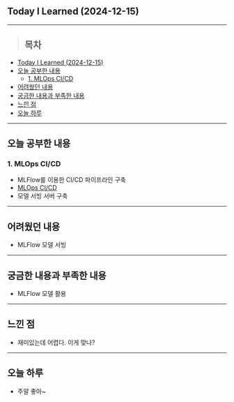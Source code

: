 ## Today I Learned (2024-12-15)
---
> ## 목차
- [Today I Learned (2024-12-15)](#today-i-learned-2024-12-15)
- [오늘 공부한 내용](#오늘-공부한-내용)
  - [1. MLOps CI/CD](#1-mlops-cicd)
- [어려웠던 내용](#어려웠던-내용)
- [궁금한 내용과 부족한 내용](#궁금한-내용과-부족한-내용)
- [느낀 점](#느낀-점)
- [오늘 하루](#오늘-하루)
---

## 오늘 공부한 내용
### 1. MLOps CI/CD
- MLFlow를 이용한 CI/CD 파이프라인 구축
- [MLOps CI/CD](https://mane-datalab.tistory.com/entry/MLOps-MLFlow%EB%A5%BC-%ED%99%9C%EC%9A%A9%ED%95%9C-ML-CICD-%ED%8C%8C%EC%9D%B4%ED%94%84%EB%9D%BC%EC%9D%B8-%EA%B5%AC%EC%B6%95)
- 모델 서빙 서버 구축
---
## 어려웠던 내용
- MLFlow 모델 서빙
---
## 궁금한 내용과 부족한 내용
- MLFlow 모델 활용
---
## 느낀 점
- 재미있는데 어렵다. 이게 맞나?
---
## 오늘 하루
- 주말 좋아~
<!-- <img src="이미지 주소" width="100%" height="100%"/> -->
